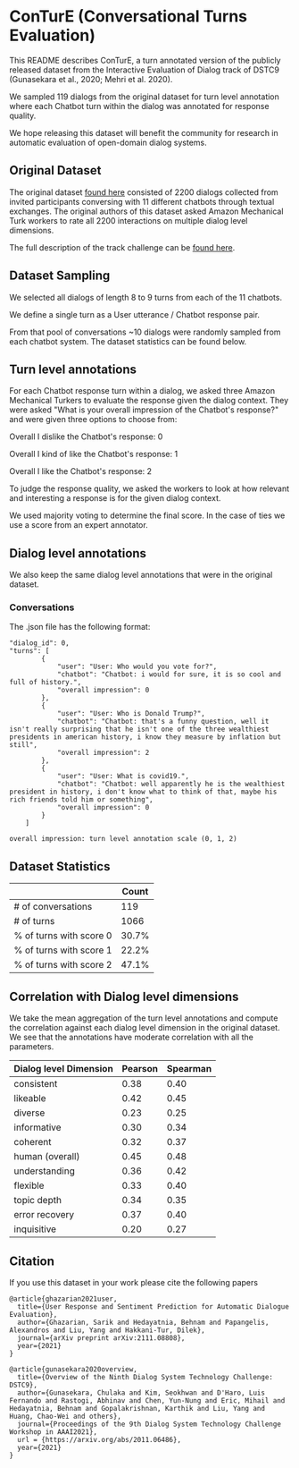 # ConTurE (Conversational Turns Evaluation)
This README describes ConTurE, a turn annotated version of the publicly released dataset 
from the Interactive Evaluation of Dialog track of DSTC9 (Gunasekara et al., 2020; Mehri et al. 2020). 

We sampled 119 dialogs from the original dataset for turn level 
annotation where each Chatbot turn within the dialog was annotated for response quality. 

We hope releasing this dataset will benefit the community 
for research in automatic evaluation of open-domain dialog systems.

## Original Dataset

The original dataset [found here](https://github.com/exe1023/DialEvalMetrics) 
consisted of 2200 dialogs collected from 
invited participants conversing with 11 different chatbots through textual exchanges. 
The original authors of this dataset asked Amazon Mechanical Turk workers 
to rate all 2200 interactions on multiple dialog level dimensions.

The full description of the track challenge can be [found here](https://drive.google.com/file/d/1oVDMg-6HffMpkSXWylafTvVI1pDuMuqw/view).

## Dataset Sampling
We selected all dialogs of length 8 to 9 turns from each of the 11 chatbots.

We define a single turn as a User utterance / Chatbot response pair.

From that pool of conversations ~10 dialogs were randomly sampled from each chatbot system.
The dataset statistics can be found below.

## Turn level annotations

For each Chatbot response turn within a dialog, we asked three Amazon Mechanical Turkers 
to evaluate the response given the dialog context. They were asked 
"What is your overall impression of the Chatbot's response?" 
and were given three options to choose from:

Overall I dislike the Chatbot's response: 0

Overall I kind of like the Chatbot's response: 1

Overall I like the Chatbot's response: 2

To judge the response quality, we asked the workers to look at how relevant and interesting 
a response is for the given dialog context. 

We used majority voting to determine the final score. In the case of ties we use a score from an expert annotator.

## Dialog level annotations

We also keep the same dialog level annotations that were in the original dataset.

### Conversations

The .json file has the following format:

```
"dialog_id": 0,
"turns": [
        {
            "user": "User: Who would you vote for?",
            "chatbot": "Chatbot: i would for sure, it is so cool and full of history.",
            "overall impression": 0
        },
        {
            "user": "User: Who is Donald Trump?",
            "chatbot": "Chatbot: that's a funny question, well it isn't really surprising that he isn't one of the three wealthiest presidents in american history, i know they measure by inflation but still",
            "overall impression": 2
        },
        {
            "user": "User: What is covid19.",
            "chatbot": "Chatbot: well apparently he is the wealthiest president in history, i don't know what to think of that, maybe his rich friends told him or something",
            "overall impression": 0
        }
    ]

overall impression: turn level annotation scale (0, 1, 2)

```

## Dataset Statistics

|             | Count |
| ----------- | ----------- |
| # of conversations        | 119       |
| # of turns                | 1066      |
| % of turns with score 0   | 30.7%     |
| % of turns with score 1   | 22.2%     |
| % of turns with score 2   | 47.1%       |

## Correlation with Dialog level dimensions

We take the mean aggregation of the turn level annotations and 
compute the correlation against each dialog level dimension in the original dataset. 
We see that the annotations have moderate correlation with all the parameters.

| Dialog level Dimension    | Pearson    | Spearman |
| -----------               |----------- | -----------
| consistent                | 0.38       | 0.40     |
| likeable                  | 0.42       | 0.45     |
| diverse                   | 0.23       | 0.25     |
| informative               | 0.30       | 0.34     |
| coherent                  | 0.32       | 0.37     |
| human (overall)           | 0.45       | 0.48     |
| understanding             | 0.36       | 0.42     |
| flexible                  | 0.33       | 0.40     |
| topic depth               | 0.34       | 0.35     |
| error recovery            | 0.37       | 0.40     |
| inquisitive               | 0.20       | 0.27     |

## Citation
If you use this dataset in your work please cite the following papers

```
@article{ghazarian2021user,
  title={User Response and Sentiment Prediction for Automatic Dialogue Evaluation},
  author={Ghazarian, Sarik and Hedayatnia, Behnam and Papangelis, Alexandros and Liu, Yang and Hakkani-Tur, Dilek},
  journal={arXiv preprint arXiv:2111.08808},
  year={2021}
}
```

```
@article{gunasekara2020overview,
  title={Overview of the Ninth Dialog System Technology Challenge: DSTC9},
  author={Gunasekara, Chulaka and Kim, Seokhwan and D'Haro, Luis Fernando and Rastogi, Abhinav and Chen, Yun-Nung and Eric, Mihail and Hedayatnia, Behnam and Gopalakrishnan, Karthik and Liu, Yang and Huang, Chao-Wei and others},
  journal={Proceedings of the 9th Dialog System Technology Challenge Workshop in AAAI2021},
  url = {https://arxiv.org/abs/2011.06486},
  year={2021}
}
```